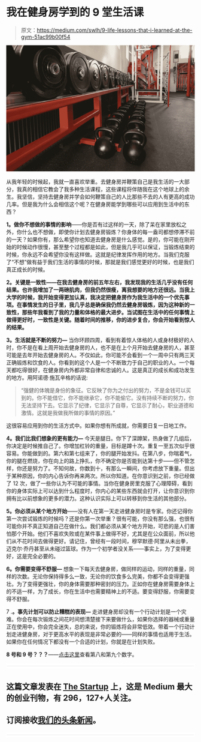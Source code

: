 # 我在健身房学到的 9 堂生活课

> 原文：<https://medium.com/swlh/9-life-lessons-that-i-learned-at-the-gym-51ac99b00f54>

![](img/809fe0bda7df316e43e30dc804ff2a94.png)

从我年轻的时候起，我就一直喜欢举重。去健身房并鞭策自己是我生活的一大部分，我真的相信它教会了我多种生活课程，这些课程将伴随我在这个地球上的余生。我坚信，坚持去健身房并学会如何鞭策自己的人比那些不去的人有更高的成功几率。但是我为什么会相信这个呢？在健身房能学到哪些可以应用到生活中的东西？

**1。做你不想做的事情的影响**——你是否有过这样的一天，除了呆在家里放松之外，你什么也不想做，即使你计划去健身房锻炼？你身体的每一盎司都想停滞不前的一天？如果你有，那么希望你也知道去健身房是什么感觉。是的，你可能在刚开始的时候动作很慢，甚至整个过程都是如此，但是我几乎可以保证，当锻炼结束的时候，你永远不会希望你没有这样做。这就是纪律发挥作用的地方。当我们克服了“不想”做有益于我们生活的事情的时候，那就是我们感觉更好的时候，也是我们真正成长的时候。

**2。关键是一致性——在我去健身房的前五年左右，我发现我的生活几乎没有任何结果。也许我增加了一两磅肌肉，但我仍然很瘦，离我想要的地方还很远。当我上大学的时候，我开始变得更加认真，我决定把健身房作为我生活中的一个优先事项。在事情发生的日子里，我几乎总是确保我仍然去健身房锻炼，因为这种新的一致性，那些年我看到了我的力量和体格的最大进步。当试图在生活中的任何事情上做得更好时，一致性是关键。随着时间的推移，你的进步复合，你会开始看到惊人的结果。**

**3。生活就是不断的努力—** 当你环顾四周，看到有着惊人体格的人或身材极好的人时，你不是在看上周开始去健身房的人，也不是在上个月开始去健身房的人，甚至可能是去年开始去健身房的人。不仅如此，你可能不会看到一个一周中只有两三天正确锻炼和饮食的人。你看到的这个人是一个不断致力于自己的职业的人。一个每天都吃得很好，在健身房内外都非常自律和忠诚的人。这是真正的成长和成功发生的地方。用阿诺德·施瓦辛格的话说:

> “强健的体魄是身份的象征。它反映了你为之付出的努力，不是金钱可以买到的。你不能借它，你不能继承它，你不能偷它。没有持续不断的努力，你无法坚持下去。它显示了纪律，它显示了自尊，它显示了耐心，职业道德和激情。这就是我做我所做的事情的原因。”

这很容易应用到你的生活方式中。如果你想有所成就，你需要日复一日地工作。

**4。我们比我们想象的更有能力—** 今天是腿日。你下了深蹲架，热身做了几组后，你决定是时候推自己了。你增加杠铃的重量，目标是蹲十次。重复一至五次似乎很容易。你能做到的。第六和第七组来了，你的腿开始发抖。在第八步，你喘着气，你的腿在燃烧，你在向上的路上挣扎，你不确定你是否能到达第十步——但不管怎样，你还是努力了。不知何故，你数到十，有那么一瞬间，你考虑放下重量。但出于某种原因，你的内心告诉你再来两次。所以你知道。在你意识到之前，你已经做了 12 次，做了一些你认为不可能的事情。当你在健身房里克服了心理障碍，看到你的身体实际上可以达到什么程度时，你内心的某些东西就会打开，让你意识到你拥有比以前想象的更多的潜力。这种认识实际上可以转移到你生活的其他部分。

**5。你必须从某个地方开始**——没有人在第一天走进健身房时是专家。你还记得你第一次尝试锻炼的时候吗？还是你第一次举重？很有可能，你没有那么强，也很有可能你并不真正知道自己在做什么。我们都必须从某个地方开始，可悲的是人们害怕那个开始。他们不喜欢失败或在某件事上做得不好，尤其是在公众面前，所以他们从不花时间去做得更好。请记住，曾经有一段时间，穆罕默德·阿里从未出拳，迈克尔·乔丹甚至从未碰过篮球。作为一个初学者没关系——事实上，为了变得更好，这是完全必要的。

**6。你需要变得不舒服—** 想象一下每天去健身房，做同样的运动，同样的重量，同样的次数。无论你保持得多么一致，无论你的饮食多么完美，你都不会变得更强壮。为了变得更强壮，你的身体需要那种密封的压力。正如你在健身房需要身体上的不适一样，为了成长，你在生活中也需要精神上的不适。要变得舒服，你需要变得不舒服。

7 .**。事先计划可以防止糟糕的表现—** 走进健身房却没有一个行动计划是一个灾难。你会在每次锻炼之间花时间想清楚接下来要做什么，如果你选择的器械或重量正在使用中，你会完全迷失，总的来说，你的锻炼将会非常低效。带着一个行动计划走进健身房，对于更高水平的表现是非常必要的——同样的事情也适用于生活。如果你在任何情况下都没有一个合适的计划，你就是在计划失败。

**8 号和 9 号？？？**——[点击这里](https://earlyrisersmovement.com/articles1/gym-life-lessons)查看第八和第九个数字。

![](img/731acf26f5d44fdc58d99a6388fe935d.png)

## 这篇文章发表在 [The Startup](https://medium.com/swlh) 上，这是 Medium 最大的创业刊物，有 296，127+人关注。

## 订阅接收[我们的头条新闻](http://growthsupply.com/the-startup-newsletter/)。

![](img/731acf26f5d44fdc58d99a6388fe935d.png)